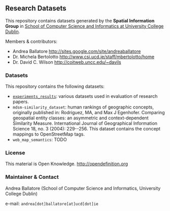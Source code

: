 Research Datasets
----------------------

This repository contains datasets generated by 
the **Spatial Information Group** in [School of Computer Science and Informatics at University College Dublin](http://www.csi.ucd.ie).

Members & contributors:

* Andrea Ballatore <http://sites.google.com/site/andreaballatore>
* Dr. Michela Bertolotto <http://www.csi.ucd.ie/staff/mbertolotto/home>
* Dr. David C. Wilson <http://coitweb.uncc.edu/~davils>

### Datasets ###

This repository contains the following datasets:

* [`experiments_results`](https://github.com/ucd-spatial/Datasets/tree/master/experiments_results):
	various datasets used in evaluation of research papers.
* `mdsm-similarity_dataset`: human rankings of geographic concepts, originally 
	published in: 
	Rodriguez, MA, and Max J Egenhofer. Comparing geospatial
	entity classes: an asymmetric and context-dependent Similarity Measure.
	International Journal of Geographical Information Science 18, no. 3 
	(2004): 229--256.
	This dataset contains the concept mappings to OpenStreetMap tags.
* `web_map_semantics`: TODO


### License ###
This material is Open Knowledge. <http://opendefinition.org>

### Maintainer & Contact ###
Andrea Ballatore (School of Computer Science and Informatics, University College Dublin)

e-mail: `andrea[dot]ballatore[at]ucd[dot]ie`

